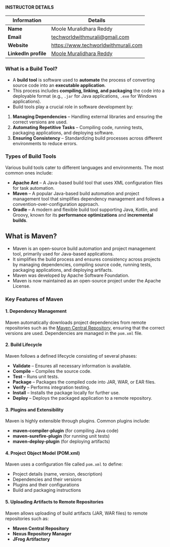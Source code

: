 #### INSTRUCTOR DETAILS

|  Information             | Details                                                                      |
|----------------------    |------------------------------------------------------------------------------|
| **Name**                 | Moole Muralidhara Reddy                                                      |
| **Email**                | techworldwithmurali@gmail.com                                                |
| **Website**              | https://www.techworldwithmurali.com               |
| **LinkedIn profile**     | [Moole Muralidhara Reddy](https://www.linkedin.com/in/moole-muralidhara-reddy) |


### What is a Build Tool?  

- A **build tool** is software used to **automate** the process of converting source code into an **executable application**.  
- This process includes **compiling, linking, and packaging** the code into a deployable format (e.g., `.jar` for Java applications, `.exe` for Windows applications).  
- Build tools play a crucial role in software development by:  
1. **Managing Dependencies** – Handling external libraries and ensuring the correct versions are used.  
2. **Automating Repetitive Tasks** – Compiling code, running tests, packaging applications, and deploying software.  
3. **Ensuring Consistency** – Standardizing build processes across different environments to reduce errors.  

### Types of Build Tools  

Various build tools cater to different languages and environments. The most common ones include:  

- **Apache Ant** – A Java-based build tool that uses XML configuration files for task automation.  
- **Maven** – A popular Java-based build automation and project management tool that simplifies dependency management and follows a convention-over-configuration approach.  
- **Gradle** – A modern and flexible build tool supporting Java, Kotlin, and Groovy, known for its **performance optimizations** and **incremental builds**.  

## What is Maven?  

- Maven is an open-source build automation and project management tool, primarily used for Java-based applications.
- It simplifies the build process and ensures consistency across projects by managing dependencies, compiling source code, running tests, packaging applications, and deploying artifacts.
- Maven was developed by Apache Software Foundation.
- Maven is now maintained as an open-source project under the Apache License.

### Key Features of Maven  

#### 1. **Dependency Management**  
Maven automatically downloads project dependencies from remote repositories such as the [Maven Central Repository](https://mvnrepository.com/), ensuring that the correct versions are used. Dependencies are managed in the `pom.xml` file.  

#### 2. **Build Lifecycle**  
Maven follows a defined lifecycle consisting of several phases:  
- **Validate** – Ensures all necessary information is available.  
- **Compile** – Compiles the source code.  
- **Test** – Runs unit tests.  
- **Package** – Packages the compiled code into JAR, WAR, or EAR files.  
- **Verify** – Performs integration testing.  
- **Install** – Installs the package locally for further use.  
- **Deploy** – Deploys the packaged application to a remote repository.  

#### 3. **Plugins and Extensibility**  
Maven is highly extensible through plugins. Common plugins include:  
- **maven-compiler-plugin** (for compiling Java code)  
- **maven-surefire-plugin** (for running unit tests)  
- **maven-deploy-plugin** (for deploying artifacts)  

#### 4. **Project Object Model (POM.xml)**  
Maven uses a configuration file called `pom.xml` to define:  
- Project details (name, version, description)  
- Dependencies and their versions  
- Plugins and their configurations  
- Build and packaging instructions  

#### 5. **Uploading Artifacts to Remote Repositories**  
Maven allows uploading of build artifacts (JAR, WAR files) to remote repositories such as:  
- **Maven Central Repository**  
- **Nexus Repository Manager**  
- **JFrog Artifactory**  
